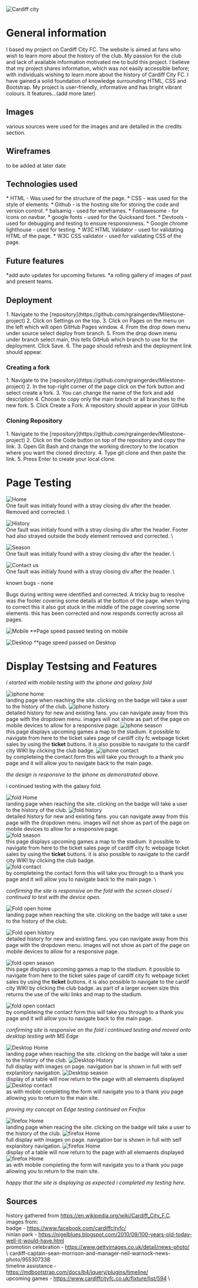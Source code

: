 ![Cardiff city](assets/images/Cardiff_City_Fanpage.png)

<h1>General information</h1>

I based my project on Cardiff City FC. The website is aimed at fans who wish to learn more about the history of the club. My passion for the club and lack
of available information motivated me to buld this project. I believe that my project shares information, which was not easily accessible before; with 
individuals wishing to learn more about the history of Cardiff City FC. I have gained a solid foundation of knowledge surrounding HTML, CSS and Bootstrap. 
My project is user-friendly, informative and has bright vibrant colours. It features...(add more later) 

<h2>Images</h2>
various sources were used for the images and are detailed in the credits section.

<h2>Wireframes</h2>
to be added at later date

<h2>Technologies used</h2>
* HTML - Was used for the structure of the page.
* CSS - was used for the style of elements.
* Github - is the hosting site for storing the code and version control.
* balsamiq - used for wireframes.
* Fontawesome - for icons on navbar.
* google fonts - used for the Quicksand font.
* Devtools - used for debugging and testing to ensure responsivness.
* Google chrome lighthouse - used for testing.
* W3C HTML Validator - used for validating HTML of the page.
* W3C CSS validator - used for validating CSS of the page.

<h2>Future features</h2>
*add auto updates for upcoming fixtures.
*a rolling gallery of images of past and present teams.

<h2>Deployment</h2>
1. Navigate to the [repository](https://github.com/rgraingerdev/Milestone-project)
2. Click on Settings on the top.
3. Click on Pages on the menu on the left which will open GitHub Pages window.
4. From the drop down menu under source select deploy from branch.
5. From the drop down menu under branch select main, this tells GitHub which branch to use for the deployment. Click Save.
6. The page should refresh and the deployment link should appear.

<h3>Creating a fork</h3>
1. Navigate to the [repository](https://github.com/rgraingerdev/Milestone-project)
2. In the top-right corner of the page click on the fork button and select create a fork.
3. You can change the name of the fork and add description 
4. Choose to copy only the main branch or all branches to the new fork. 
5. Click Create a Fork. A repository should appear in your GitHub

<h3>Cloning Repository</h3>
1. Navigate to the [repository](https://github.com/rgraingerdev/Milestone-project)
2. Click on the Code button on top of the repository and copy the link. 
3. Open Git Bash and change the working directory to the location where you want the cloned directory. 
4. Type git clone and then paste the link.
5. Press Enter to create your local clone.

<h1>Page Testing</h1>

![Home](assets/Screenshots/Html_Checker_Home.png)  \
One fault was initialy found with a stray closing div after the header. Removed and corrected.  \

![History](assets/Screenshots/Html_Checker_history.png)  \
One fault was initialy found with a stray closing div after the header. Footer had also strayed outside the body element removed and corrected.  \

![Season](assets/Screenshots/Html_Checker_season.png)  \
One fault was initialy found with a stray closing div after the header.  \

![Contact us](assets/Screenshots/Html_Checker_contact.png)  \
One fault was initialy found with a stray closing div after the header.  \

known bugs - none

Bugs during writing were identified and corrected. A tricky bug to resolve was the footer covering some details at the botton of the page. when trying to correct this it also got stuck in the middle of the page covering some elements. this has been corrected and now responds correctly across all pages.

![Mobile](assets/Screenshots/PageSpeed_mobile.png)
**Page speed passed testing on mobile

![Desktop](assets/Screenshots/PageSpeed_desktop.png)
**page speed passed on Desktop

<h1>Display Testsing and Features</h1>

*i started with mobile testing with the iphone and galaxy fold*

![iphone home](assets/Screenshots/iphone_home.png)  \
landing page when reaching the site. clicking on the badge will take a user to the history of the club.
![iphone history](assets/Screenshots/iphone_history.png)  \
detailed history for new and existing fans. you can navigate away from this page with the dropdown menu. images will not show as part of the page on mobile devices to allow for a responsive page.
![iphone season](assets/Screenshots/iphone_season.png)  \
this page displays upcoming games a map to the stadium. it possible to navigate from here to the ticket sales page of cardiff city fc webpage ticket sales by using the <strong>ticket</strong> buttons. it is also possible to navigate to the cardif city WIKI by clicking the club badge.
![iphone contact](assets/Screenshots/iphone_contact.png)  \
by completeing the contact form this will take you through to a thank you page and it will allow you to navigate back to the main page.

<em>the design is responsive to the iphone as demonstrated above.</em>

i continued testing with the galaxy fold.

![fold Home](assets/Screenshots/fold_home.png)  \
landing page when reaching the site. clicking on the badge will take a user to the history of the club.
![fold history](assets/Screenshots/fold_history.png)  \
detailed history for new and existing fans. you can navigate away from this page with the dropdown menu. images will not show as part of the page on mobile devices to allow for a responsive page.  \
![fold season](assets/Screenshots/fold_season.png)  \
this page displays upcoming games a map to the stadium. it possible to navigate from here to the ticket sales page of cardiff city fc webpage ticket sales by using the <strong>ticket</strong> buttons. it is also possible to navigate to the cardif city WIKI by clicking the club badge.  \
![fold contact](assets/Screenshots/fold_contact.png) \
by completeing the contact form this will take you through to a thank you page and it will allow you to navigate back to the main page.  \


<em>confirming the site is responsive on the fold with the screen closed i continued
to test with the device open.</em>

![Fold open home](assets/Screenshots/fold_open_home.png)<br  />
landing page when reaching the site. clicking on the badge will take a user to the history of the club.

![Fold open history](assets/Screenshots/fold_open_history.png)<br  />
detailed history for new and existing fans. you can navigate away from this page with the dropdown menu. images will not show as part of the page on mobile devices to allow for a responsive page.

![fold open season](assets/Screenshots/fold_open_season.png)<br  />
this page displays upcoming games a map to the stadium. it possible to navigate from here to the ticket sales page of cardiff city fc webpage ticket sales by using the <strong>ticket</strong> buttons. it is also possible to navigate to the cardif city WIKI by clicking the club badge. as part of a larger screen size this returns the use of the wiki links and map to the stadium.

![fold open contact](assets/Screenshots/fold_open_contact.png)<br  />
by completeing the contact form this will take you through to a thank you page and it will allow you to navigate back to the main page.


<em>confirming site is responsive on the fold i continued testing and moved onto desktop testing with MS Edge</em>

![Desktop Home](assets/Screenshots/desktop_dis_home.png)  \
landing page when reaching the site. clicking on the badge will take a user to the history of the club.
![Desktop History](assets/Screenshots/Desktop_dis_history.png)  \
full display with images on page. navigation bar is shown in full with self explanitory navigation.
![Desktop season](assets/Screenshots/desktop_dis_season.png)  \
display of a table will now return to the page with all elemaents displayed
![Desktop contact](assets/Screenshots/desktop_dis_contact.png)  \
as with mobile completing the form will navigate you to a thank you page allowing you to return to the main site.

<em>proving my concept on Edge testing continued on Firefox</em>

![firefox Home](assets/Screenshots/firefox_home.png)  \
landing page when reacing the site. clicking on the badge will take a user to the history of the club.
![firefox Home](assets/Screenshots/firefox_history.png)  \
full display with images on page. navigation bar is shown in full with self explanitory navigation.
![firefox Home](assets/Screenshots/firefox_season.png)  \
display of a table will now return to the page with all elemaents displayed
![firefox Home](assets/Screenshots/firefox_contact.png)  \
as with mobile completing the form will navigate you to a thank you page allowing you to return to the main site.


<em>happy that the site is displaying as expected i completed my testing here.</em>

<h2>Sources</h2>

history gathered from https://en.wikipedia.org/wiki/Cardiff_City_F.C.  \
images from:  \
badge - https://www.facebook.com/cardiffcityfc/  \
ninian park - https://nigelblues.blogspot.com/2010/09/100-years-old-today-well-it-would-have.html  \
promotion celebration - https://www.gettyimages.co.uk/detail/news-photo/ \ cardiff-captain-sean-morrison-and-manager-neil-warnock-news-photo/955307338  \
timeline assistance - https://mdbootstrap.com/docs/b4/jquery/plugins/timeline/  \
upcoming games - https://www.cardiffcityfc.co.uk/fixture/list/594  \


